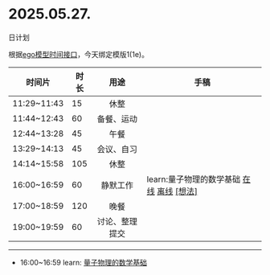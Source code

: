 # 2025.05.27.
日计划

根据[ego模型时间接口](https://gitee.com/hyg/blog/blob/master/timeflow.md)，今天绑定模版1(1e)。

| 时间片 | 时长 | 用途 | 手稿 |
| --- | --- | :---: | --- |
| 11:29~11:43 | 15 | 休整 |  |
| 11:44~12:43 | 60 | 备餐、运动 |  |
| 12:44~13:28 | 45 | 午餐 |  |
| 13:29~14:13 | 45 | 会议、自习 |  |
| 14:14~15:58 | 105 | 休整 |  |
| 16:00~16:59 | 60 | 静默工作 | learn:量子物理的数学基础 [在线](http://simp.ly/p/4QDThK) [离线](../../draft/2025/20250527160000.md) <a href="mailto:huangyg@mars22.com?subject=关于2025.05.27.[learn:量子物理的数学基础]任务&body=日期: 20250527%0D%0A序号: 5%0D%0A手稿:../../draft/2025/20250527160000.md%0D%0A---请勿修改邮件主题及以上内容 从下一行开始写您的想法---%0D%0A">[想法]</a> |
| 17:00~18:59 | 120 | 晚餐 |  |
| 19:00~19:59 | 60 | 讨论、整理提交 |  |

---

- 16:00~16:59	learn: [量子物理的数学基础](../../draft/2025/20250527.01.md)
